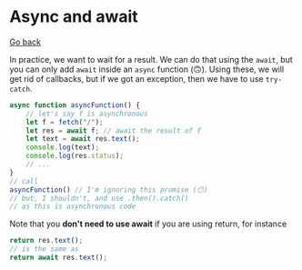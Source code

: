 # Async and await

[Go back](../index.md#rest-api)

In practice, we want to wait for a result. We can do that using the `await`, but you can only add `await` inside an `async` function (🙃). Using these, we will get rid of callbacks, but if we got an exception, then we have to use `try-catch`.

```js
async function asyncFunction() {
    // let's say f is asynchronous
    let f = fetch("/");
    let res = await f; // await the result of f
    let text = await res.text();
    console.log(text);
    console.log(res.status);
    // ...
}
// call
asyncFunction() // I'm ignoring this promise (😶)
// but, I shouldn't, and use .then().catch()
// as this is asynchronous code
```

Note that you **don't need to use await** if you are using return, for instance

```js
return res.text();
// is the same as
return await res.text();
```